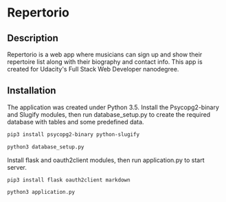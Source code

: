 # Repertorio

## Description

Repertorio is a web app where musicians can sign up and show their repertoire list along with their biography and contact info.
This app is created for Udacity's Full Stack Web Developer nanodegree.

## Installation

The application  was created under Python 3.5. 
Install the Psycopg2-binary and Slugify modules, then run database_setup.py to create the required database with tables and some predefined data.

```bash
pip3 install psycopg2-binary python-slugify

python3 database_setup.py
```
Install flask and oauth2client modules, then run application.py to start server.

```bash
pip3 install flask oauth2client markdown

python3 application.py
```